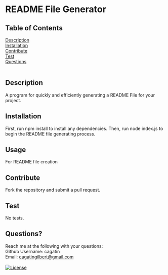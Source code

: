 # README File Generator

  ## Table of Contents
  [Description](#description) <br />
  [Installation](#installation) <br />
  [Contribute](#contribute) <br />
  [Test](#test) <br />
  [Questions](#questions) <br />
  <br />
  
  ## Description
  A program for quickly and efficiently generating a README File for your project. <br />
  
  ## Installation
  First, run npm install to install any dependencies. Then, run node index.js to begin the README file generating process. <br/>
  
  ## Usage
  For README file creation <br/>
  
  ## Contribute
  Fork the repository and submit a pull request. <br/>
  
  ## Test
  No tests. <br/>
  
  ## Questions? 
  Reach me at the following with your questions: <br/>
  Github Username: cagatin <br/>
  Email:  cagatingilbert@gmail.com <br/>
  <br/>
  [![License](https://img.shields.io/badge/License-MIT-yellow.svg)](https://opensource.org/licenses/MIT)